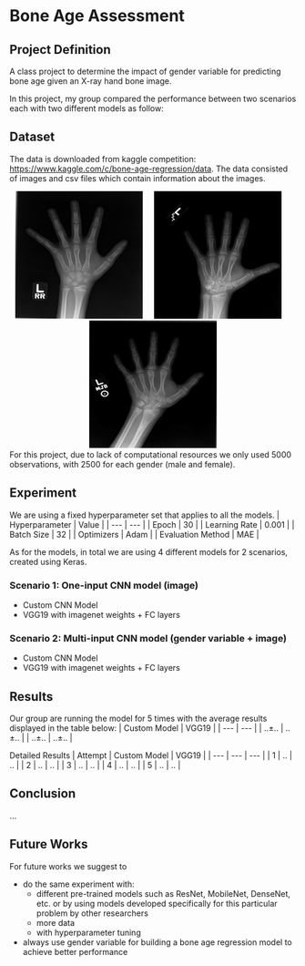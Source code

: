 # Bone Age Assessment

## Project Definition
A class project to determine the impact of gender variable for predicting bone age given an X-ray hand bone image.

In this project, my group compared the performance between two scenarios each with two different models as follow:

## Dataset
The data is downloaded from kaggle competition: https://www.kaggle.com/c/bone-age-regression/data. The data consisted of images and csv files which contain information about the images.
<div align="middle">
    <img src="sample_data\10000.png" height="224" width="224"/> &nbsp; &nbsp;
    <img src="sample_data\10001.png" height="224" width="224"/> &nbsp; &nbsp;
    <img src="sample_data\10002.png" height="224" width="224"/>
</div>
For this project, due to lack of computational resources we only used 5000 observations, with 2500 for each gender (male and female).

## Experiment
We are using a fixed hyperparameter set that applies to all the models.
| Hyperparameter | Value |
| --- | --- |
| Epoch | 30 |
| Learning Rate | 0.001 |
| Batch Size | 32 |
| Optimizers | Adam |
| Evaluation Method | MAE |

As for the models, in total we are using 4 different models for 2 scenarios, created using Keras.
### Scenario 1: One-input CNN model (image)
- Custom CNN Model
- VGG19 with imagenet weights + FC layers

### Scenario 2: Multi-input CNN model (gender variable + image)
- Custom CNN Model
- VGG19 with imagenet weights + FC layers

## Results
Our group are running the model for 5 times with the average results displayed in the table below:
| Custom Model | VGG19 |
| --- | --- |
| ..±.. | ..±.. |
| ..±.. | ..±.. |

Detailed Results
| Attempt | Custom Model | VGG19 |
| --- | --- | --- |
| 1 | .. | .. |
| 2 | .. | .. |
| 3 | .. | .. |
| 4 | .. | .. |
| 5 | .. | .. |

## Conclusion
...

## Future Works
For future works we suggest to 
-   do the same experiment with:
    - different pre-trained models such as ResNet, MobileNet, DenseNet, etc. or by using models developed specifically for this particular problem by other researchers
    - more data
    - with hyperparameter tuning
- always use gender variable for building a bone age regression model to achieve better performance
